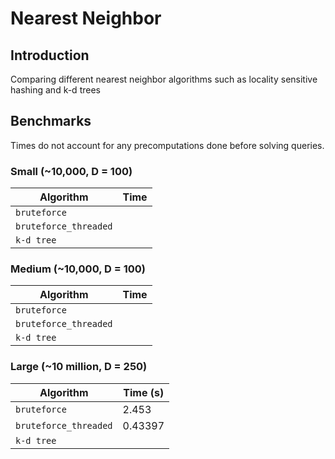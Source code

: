 # Nearest Neighbor
## Introduction
Comparing different nearest neighbor algorithms such as locality sensitive hashing and k-d trees 
## Benchmarks
Times do not account for any precomputations done before solving queries. 
### Small (~10,000, D = 100)
Algorithm | Time | 
--- | --- | 
`bruteforce` | 
`bruteforce_threaded` | 
`k-d tree` | 

### Medium (~10,000, D = 100)
Algorithm | Time | 
--- | --- | 
`bruteforce` | 
`bruteforce_threaded` | 
`k-d tree` | 

### Large (~10 million, D = 250)
Algorithm | Time (s) | 
--- | --- | 
`bruteforce` | 2.453
`bruteforce_threaded` | 0.43397
`k-d tree` | 
